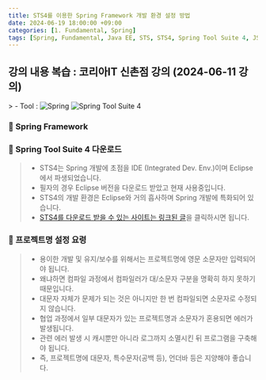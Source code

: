 ```yaml
---
title: STS4를 이용한 Spring Framework 개발 환경 설정 방법
date: 2024-06-19 18:00:00 +09:00
categories: [1. Fundamental, Spring]
tags: [Spring, Fundamental, Java EE, STS, STS4, Spring Tool Suite 4, JSP, Servlet, UTF-8, Tomcat]
---
```


<!-- 2024-06-19 글 작성 시작; 2024-06-19 페이지 호출 완료 -->
<h2>강의 내용 복습 : 코리아IT 신촌점 강의 (2024-06-11 강의)</h2>
> - Tool : 
<img alt="Spring" src="https://img.shields.io/badge/-Spring-6DB33F?style=flat-square&logo=spring&logoColor=white" />
<img alt="Spring Tool Suite 4" src="https://img.shields.io/badge/-Spring%20Tool%20Suite%204-6DB33F?style=flat-square&logo=eclipse&logoColor=white" />

<br>

### 🔔 Spring Framework
### 📌 Spring Tool Suite 4 다운로드
> - STS4는 Spring 개발에 초점을 IDE (Integrated Dev. Env.)이며 Eclipse에서 파생되었습니다.
> - 필자의 경우 Eclipse 버전을 다운로드 받았고 현재 사용중입니다.
> - STS4의 개발 환경은 Eclipse와 거의 흡사하며 Spring 개발에 특화되어 있습니다.
> - <a href="https://spring.io/tools">STS4를 다운로드 받을 수 있는 사이트는 링크된 글</a>을 클릭하시면 됩니다.

### 📌 프로젝트명 설정 요령
> - 용이한 개발 및 유지/보수를 위해서는 프로젝트명에 영문 소문자만 입력되어야 됩니다.
> - 왜냐하면 컴파일 과정에서 컴파일러가 대/소문자 구분을 명확히 하지 못하기 때문입니다.
> - 대문자 자체가 문제가 되는 것은 아니지만 한 번 컴파일되면 소문자로 수정되지 않습니다.
> - 협업 과정에서 일부 대문자가 있는 프로젝트명과 소문자가 혼용되면 에러가 발생됩니다.
> - 관련 에러 발생 시 캐시뿐만 아니라 로그까지 소멸시킨 뒤 프로그램을 구축해야 됩니다.
> - 즉, 프로젝트명에 대문자, 특수문자(공백 등), 언더바 등은 지양해야 좋습니다.

<br>
<br>
<br>
